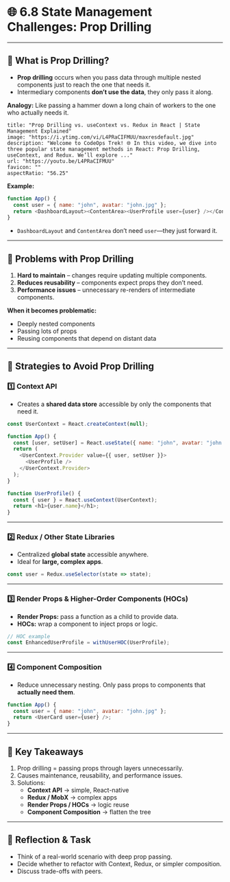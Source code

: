 # 🌐 6.8 State Management Challenges: Prop Drilling

---

## 🔹 What is Prop Drilling?

- **Prop drilling** occurs when you pass data through multiple nested components just to reach the one that needs it.
- Intermediary components **don’t use the data**, they only pass it along.

**Analogy:** Like passing a hammer down a long chain of workers to the one who actually needs it.

```embed
title: "Prop Drilling vs. useContext vs. Redux in React | State Management Explained"
image: "https://i.ytimg.com/vi/L4PRaCIFMUU/maxresdefault.jpg"
description: "Welcome to CodeOps Trek! 🌐 In this video, we dive into three popular state management methods in React: Prop Drilling, useContext, and Redux. We’ll explore ..."
url: "https://youtu.be/L4PRaCIFMUU"
favicon: ""
aspectRatio: "56.25"
```


**Example:**

```js
function App() {
  const user = { name: "john", avatar: "john.jpg" };
  return <DashboardLayout><ContentArea><UserProfile user={user} /></ContentArea></DashboardLayout>;
}

```

- `DashboardLayout` and `ContentArea` don’t need `user`—they just forward it.

---

## 🔹 Problems with Prop Drilling

1. **Hard to maintain** – changes require updating multiple components.
2. **Reduces reusability** – components expect props they don’t need.
3. **Performance issues** – unnecessary re-renders of intermediate components.

**When it becomes problematic:**

- Deeply nested components
- Passing lots of props
- Reusing components that depend on distant data

---

## 🔹 Strategies to Avoid Prop Drilling

### 1️⃣ Context API

- Creates a **shared data store** accessible by only the components that need it.

```js
const UserContext = React.createContext(null);

function App() {
  const [user, setUser] = React.useState({ name: "john", avatar: "john.jpg" });
  return (
    <UserContext.Provider value={{ user, setUser }}>
      <UserProfile />
    </UserContext.Provider>
  );
}

function UserProfile() {
  const { user } = React.useContext(UserContext);
  return <h1>{user.name}</h1>;
}

```

---

### 2️⃣ Redux / Other State Libraries

- Centralized **global state** accessible anywhere.
- Ideal for **large, complex apps**.

```js
const user = Redux.useSelector(state => state);
```

---

### 3️⃣ Render Props & Higher-Order Components (HOCs)

- **Render Props:** pass a function as a child to provide data.
- **HOCs:** wrap a component to inject props or logic.

```js
// HOC example 
const EnhancedUserProfile = withUserHOC(UserProfile);
```

---

### 4️⃣ Component Composition

- Reduce unnecessary nesting. Only pass props to components that **actually need them**.

```js
function App() {
  const user = { name: "john", avatar: "john.jpg" };
  return <UserCard user={user} />;
}

```

---

## 🔹 Key Takeaways

1. Prop drilling = passing props through layers unnecessarily.
2. Causes maintenance, reusability, and performance issues.
3. Solutions:
    - **Context API** → simple, React-native
    - **Redux / MobX** → complex apps
    - **Render Props / HOCs** → logic reuse
    - **Component Composition** → flatten the tree

---

## 🔹 Reflection & Task

- Think of a real-world scenario with deep prop passing.
- Decide whether to refactor with Context, Redux, or simpler composition.
- Discuss trade-offs with peers.